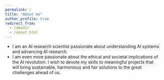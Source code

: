 ```yaml
---
permalink: /
title: "About me"
author_profile: true
redirect_from: 
  - /about/
  - /about.html
---
```


- I am an AI research scientist passionate about understanding AI systems and advancing AI research. 
- I am even more passionate about the ethical and societal implications of the AI revolution. I wish to devote my skills to meaningful projects that will bring sustainable, harmonious and fair solutions to the great challenges ahead of us.<br>
